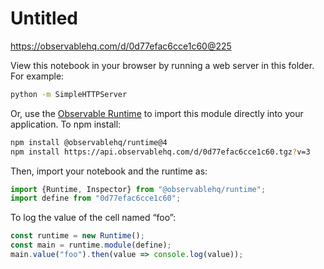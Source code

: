 # Untitled

https://observablehq.com/d/0d77efac6cce1c60@225

View this notebook in your browser by running a web server in this folder. For
example:

~~~sh
python -m SimpleHTTPServer
~~~

Or, use the [Observable Runtime](https://github.com/observablehq/runtime) to
import this module directly into your application. To npm install:

~~~sh
npm install @observablehq/runtime@4
npm install https://api.observablehq.com/d/0d77efac6cce1c60.tgz?v=3
~~~

Then, import your notebook and the runtime as:

~~~js
import {Runtime, Inspector} from "@observablehq/runtime";
import define from "0d77efac6cce1c60";
~~~

To log the value of the cell named “foo”:

~~~js
const runtime = new Runtime();
const main = runtime.module(define);
main.value("foo").then(value => console.log(value));
~~~
